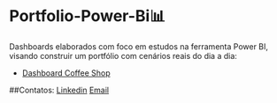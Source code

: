 # Portfolio-Power-Bi📊
Dashboards elaborados com foco em estudos na ferramenta Power BI, visando construir um portfólio com cenários reais do dia a dia:
- [Dashboard Coffee Shop](coffee_shop2.pbix)

##Contatos:
[Linkedin](https://www.linkedin.com/in/juliapaixão/)
[Email](juliagabrielepaixao@gmail.com)
